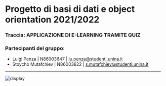 # Progetto di basi di dati e object orientation 2021/2022
### Traccia: APPLICAZIONE DI E-LEARNING TRAMITE QUIZ
### Partecipanti del gruppo:
- Luigi Penza        | N86003647 | lu.penza@studenti.unina.it
- Stoycho Mutafchiev | N86003822 | s.mutafchiev@studenti.unina.it

---

![display](https://user-images.githubusercontent.com/91316353/142188431-f09972c3-6016-470b-a46f-489dc55243ec.jpeg)
